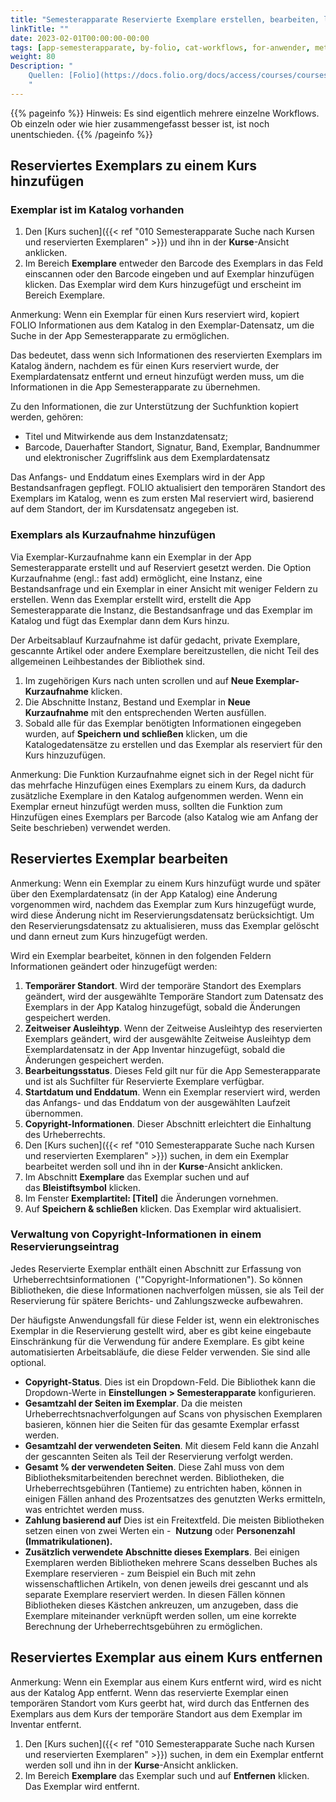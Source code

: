 ```yaml
---
title: "Semesterapparate Reservierte Exemplare erstellen, bearbeiten, löschen"
linkTitle: ""
date: 2023-02-01T00:00:00-00:00
tags: [app-semesterapparate, by-folio, cat-workflows, for-anwender, meta-workflow_sammlung]
weight: 80
Description: "
    Quellen: [Folio](https://docs.folio.org/docs/access/courses/courses/#adding-a-reserve-item-to-a-course-when-the-item-exists-in-inventory ) & [GBV](https://info.gbv.de/pages/viewpage.action?pageId=843841650)
    "
---
```


{{% pageinfo %}}
Hinweis: Es sind eigentlich mehrere einzelne Workflows. Ob einzeln oder wie hier zusammengefasst besser ist, ist noch unentschieden.
{{% /pageinfo %}}

## Reserviertes Exemplars zu einem Kurs hinzufügen

### Exemplar ist im Katalog vorhanden

1.  Den [Kurs suchen]({{< ref "010 Semesterapparate Suche nach Kursen und reservierten Exemplaren" >}}) und ihn in der **Kurse**\-Ansicht anklicken.
2.  Im Bereich **Exemplare** entweder den Barcode des Exemplars in das Feld einscannen oder den Barcode eingeben und auf Exemplar hinzufügen klicken. Das Exemplar wird dem Kurs hinzugefügt und erscheint im Bereich Exemplare.

Anmerkung: Wenn ein Exemplar für einen Kurs reserviert wird, kopiert FOLIO Informationen aus dem Katalog in den Exemplar-Datensatz, um die Suche in der App Semesterapparate zu ermöglichen.

Das bedeutet, dass wenn sich Informationen des reservierten Exemplars im Katalog ändern, nachdem es für einen Kurs reserviert wurde, der Exemplardatensatz entfernt und erneut hinzufügt werden muss, um die Informationen in die App Semesterapparate zu übernehmen.

Zu den Informationen, die zur Unterstützung der Suchfunktion kopiert werden, gehören:

* Titel und Mitwirkende aus dem Instanzdatensatz;
* Barcode, Dauerhafter Standort, Signatur, Band, Exemplar, Bandnummer und elektronischer Zugriffslink aus dem Exemplardatensatz

Das Anfangs- und Enddatum eines Exemplars wird in der App Bestandsanfragen gepflegt. FOLIO aktualisiert den temporären Standort des Exemplars im Katalog, wenn es zum ersten Mal reserviert wird, basierend auf dem Standort, der im Kursdatensatz angegeben ist.

### Exemplars als Kurzaufnahme hinzufügen

Via Exemplar-Kurzaufnahme kann ein Exemplar in der App Semesterapparate erstellt und auf Reserviert gesetzt werden. Die Option Kurzaufnahme (engl.: fast add) ermöglicht, eine Instanz, eine Bestandsanfrage und ein Exemplar in einer Ansicht mit weniger Feldern zu erstellen. Wenn das Exemplar erstellt wird, erstellt die App Semesterapparate die Instanz, die Bestandsanfrage und das Exemplar im Katalog und fügt das Exemplar dann dem Kurs hinzu.

Der Arbeitsablauf Kurzaufnahme ist dafür gedacht, private Exemplare, gescannte Artikel oder andere Exemplare bereitzustellen, die nicht Teil des allgemeinen Leihbestandes der Bibliothek sind.

1.  Im zugehörigen Kurs nach unten scrollen und auf **Neue Exemplar-Kurzaufnahme** klicken.
2.  Die Abschnitte Instanz, Bestand und Exemplar in **Neue Kurzaufnahme** mit den entsprechenden Werten ausfüllen.
3.  Sobald alle für das Exemplar benötigten Informationen eingegeben wurden, auf **Speichern und schließen** klicken, um die Katalogedatensätze zu erstellen und das Exemplar als reserviert für den Kurs hinzuzufügen.

Anmerkung: Die Funktion Kurzaufnahme eignet sich in der Regel nicht für das mehrfache Hinzufügen eines Exemplars zu einem Kurs, da dadurch zusätzliche Exemplare in den Katalog aufgenommen werden. Wenn ein Exemplar erneut hinzufügt werden muss, sollten die Funktion zum Hinzufügen eines Exemplars per Barcode (also Katalog wie am Anfang der Seite beschrieben) verwendet werden.

## Reserviertes Exemplar bearbeiten

Anmerkung: Wenn ein Exemplar zu einem Kurs hinzufügt wurde und später über den Exemplardatensatz (in der App Katalog) eine Änderung vorgenommen wird, nachdem das Exemplar zum Kurs hinzugefügt wurde, wird diese Änderung nicht im Reservierungsdatensatz berücksichtigt. Um den Reservierungsdatensatz zu aktualisieren, muss das Exemplar gelöscht und dann erneut zum Kurs hinzugefügt werden.

Wird ein Exemplar bearbeitet, können in den folgenden Feldern Informationen geändert oder hinzugefügt werden:

1.  **Temporärer Standort**. Wird der temporäre Standort des Exemplars geändert, wird der ausgewählte Temporäre Standort zum Datensatz des Exemplars in der App Katalog hinzugefügt, sobald die Änderungen gespeichert werden.
2.  **Zeitweiser Ausleihtyp**. Wenn der Zeitweise Ausleihtyp des reservierten Exemplars geändert, wird der ausgewählte Zeitweise Ausleihtyp dem Exemplardatensatz in der App Inventar hinzugefügt, sobald die Änderungen gespeichert werden.
3.  **Bearbeitungsstatus**. Dieses Feld gilt nur für die App Semesterapparate und ist als Suchfilter für Reservierte Exemplare verfügbar.
4.  **Startdatum und Enddatum**. Wenn ein Exemplar reserviert wird, werden das Anfangs- und das Enddatum von der ausgewählten Laufzeit übernommen.
5.  **Copyright-Informationen**. Dieser Abschnitt erleichtert die Einhaltung des Urheberrechts.
1.  Den [Kurs suchen]({{< ref "010 Semesterapparate Suche nach Kursen und reservierten Exemplaren" >}}) suchen, in dem ein Exemplar bearbeitet werden soll und ihn in der **Kurse**\-Ansicht anklicken.
2.  Im Abschnitt **Exemplare** das Exemplar suchen und auf das **Bleistiftsymbol** klicken.
3.  Im Fenster **Exemplartitel: \[Titel\]** die Änderungen vornehmen.
4.  Auf **Speichern & schließen** klicken. Das Exemplar wird aktualisiert.

### Verwaltung von Copyright-Informationen in einem Reservierungseintrag

Jedes Reservierte Exemplar enthält einen Abschnitt zur Erfassung von  Urheberrechtsinformationen  ('"Copyright-Informationen"). So können Bibliotheken, die diese Informationen nachverfolgen müssen, sie als Teil der Reservierung für spätere Berichts- und Zahlungszwecke aufbewahren.

Der häufigste Anwendungsfall für diese Felder ist, wenn ein elektronisches Exemplar in die Reservierung gestellt wird, aber es gibt keine eingebaute Einschränkung für die Verwendung für andere Exemplare. Es gibt keine automatisierten Arbeitsabläufe, die diese Felder verwenden. Sie sind alle optional.

* **Copyright-Status**. Dies ist ein Dropdown-Feld. Die Bibliothek kann die Dropdown-Werte in **Einstellungen > Semesterapparate** konfigurieren.
* **Gesamtzahl der Seiten im Exemplar**. Da die meisten Urheberrechtsnachverfolgungen auf Scans von physischen Exemplaren basieren, können hier die Seiten für das gesamte Exemplar erfasst werden.
* **Gesamtzahl der verwendeten Seiten**. Mit diesem Feld kann die Anzahl der gescannten Seiten als Teil der Reservierung verfolgt werden.
* **Gesamt % der verwendeten Seiten**. Diese Zahl muss von dem Bibliotheksmitarbeitenden berechnet werden. Bibliotheken, die Urheberrechtsgebühren (Tantieme) zu entrichten haben, können in einigen Fällen anhand des Prozentsatzes des genutzten Werks ermitteln, was entrichtet werden muss.
* **Zahlung basierend auf** Dies ist ein Freitextfeld. Die meisten Bibliotheken setzen einen von zwei Werten ein -  **Nutzung** oder **Personenzahl (Immatrikulationen).**
* **Zusätzlich verwendete Abschnitte dieses Exemplars**. Bei einigen Exemplaren werden Bibliotheken mehrere Scans desselben Buches als Exemplare reservieren - zum Beispiel ein Buch mit zehn wissenschaftlichen Artikeln, von denen jeweils drei gescannt und als separate Exemplare reserviert werden. In diesen Fällen können Bibliotheken dieses Kästchen ankreuzen, um anzugeben, dass die Exemplare miteinander verknüpft werden sollen, um eine korrekte Berechnung der Urheberrechtsgebühren zu ermöglichen.

## Reserviertes Exemplar aus einem Kurs entfernen

Anmerkung: Wenn ein Exemplar aus einem Kurs entfernt wird, wird es nicht aus der Katalog App entfernt. Wenn das reservierte Exemplar einen temporären Standort vom Kurs geerbt hat, wird durch das Entfernen des Exemplars aus dem Kurs der temporäre Standort aus dem Exemplar im Inventar entfernt.

1.  Den [Kurs suchen]({{< ref "010 Semesterapparate Suche nach Kursen und reservierten Exemplaren" >}}) suchen, in dem ein Exemplar entfernt werden soll und ihn in der **Kurse**\-Ansicht anklicken.
2.  Im Bereich **Exemplare** das Exemplar such und auf **Entfernen** klicken. Das Exemplar wird entfernt.


